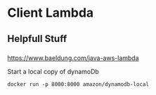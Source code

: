 # Client Lambda

## Helpfull Stuff

###

https://www.baeldung.com/java-aws-lambda

Start a local copy of dynamoDb

```
docker run -p 8000:8000 amazon/dynamodb-local
```